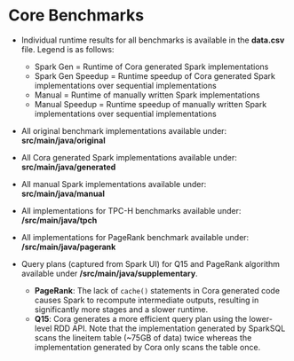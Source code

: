 # Core Benchmarks
- Individual runtime results for all benchmarks is available in the **data.csv** file. Legend is as follows:
  - Spark Gen = Runtime of Cora generated Spark implementations
  - Spark Gen Speedup = Runtime speedup of Cora generated Spark implementations over sequential implementations
  - Manual = Runtime of manually written Spark implementations
  - Manual Speedup = Runtime speedup of manually written Spark implementations over sequential implementations

- All original benchmark implementations available under: **src/main/java/original**
- All Cora generated Spark implementations available under: **src/main/java/generated**
- All manual Spark implementations available under: **src/main/java/manual**
- All implementations for TPC-H benchmarks available under: **/src/main/java/tpch**
- All implementations for PageRank benchmark available under: **/src/main/java/pagerank**

- Query plans (captured from Spark UI) for Q15 and PageRank algorithm available under **/src/main/java/supplementary**. 
  - **PageRank**: The lack of `cache()` statements in Cora generated code causes Spark to recompute intermediate outputs, resulting in significantly more stages and a slower runtime.
  - **Q15**: Cora generates a more efficient query plan using the lower-level RDD API. Note that the implementation generated by SparkSQL scans the lineitem table (~75GB of data) twice whereas the implementation generated by Cora only scans the table once.
